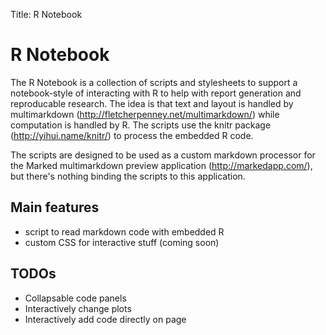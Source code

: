 Title: R Notebook

# R Notebook #

The R Notebook is a collection of scripts and stylesheets to support a
notebook-style of interacting with R to help with report generation and
reproducable research.  The idea is that text and layout is
handled by multimarkdown (<http://fletcherpenney.net/multimarkdown/>) while 
computation is handled by R.  The scripts use the knitr package
(<http://yihui.name/knitr/>) to process the embedded R code.

The scripts are designed to be used as a custom markdown processor for the
Marked multimarkdown preview application (<http://markedapp.com/>), but
there's nothing binding the scripts to this application.

## Main features ##

* script to read markdown code with embedded R 
* custom CSS for interactive stuff (coming soon)

## TODOs ##

* Collapsable code panels
* Interactively change plots
* Interactively add code directly on page

